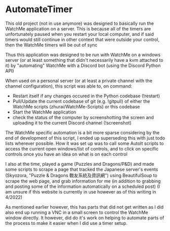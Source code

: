 # AutomateTimer

This old project (not in use anymore) was designed to basically run the WatchMe application on a server.
This is because all of the timers are unfortunately paused when you restart your local computer, and if said timers would still continue in other context that were outside your control, then the WatchMe timers will be out of sync

Thus this application was designed to be run with WatchMe on a windows server (or at least something that didn't necessarily have a kvm attached to it) by "automating" WatchMe with a Discord bot (using the Discord Python API)

When used on a personal server (or at least a private channel with the channel configuration), this script was able to, on command: 
- Restart itself if any changes occured in the Python codebase (!restart)
- Pull/Update the current codebase of git (e.g. !gitpull) of either the WatchMe scripts (zhurai/WatchMe-Scripts) or this codebase
- Start the WatchMe application
- check the status of the computer by screenshotting the screen and uploading it to the current Discord channel (!screenshot)

The WatchMe specific automation is a bit more sparse considering by the end of development of this script, I ended up superseding this with just todo lists wherever possible. 
How it was set up was to call some AutoIt scripts to access the current open windows/list of controls, and to click on specific controls once you have an idea on what is on each control

I also at the time, played a game (Puzzles and Dragons/P&D) and made some scripts to scrape a page that tracked the Japanese server's events (Skyozora, "Puzzle & Dragons 戰友系統及資訊網") using BeautifulSoup to scrape the web page, and grab information for me (in addition to grabbing and posting some of the information automatically on a scheduled post)
(I am unsure if this website is currently in use however as of this writing in 4/2022)

As mentioned earlier however, this has parts that did not get written as I did also end up running a VNC in a small screen to control the WatchMe window directly.
It however, did do it's work on helping to automate parts of the process to make it easier when I did use a timer setup.
